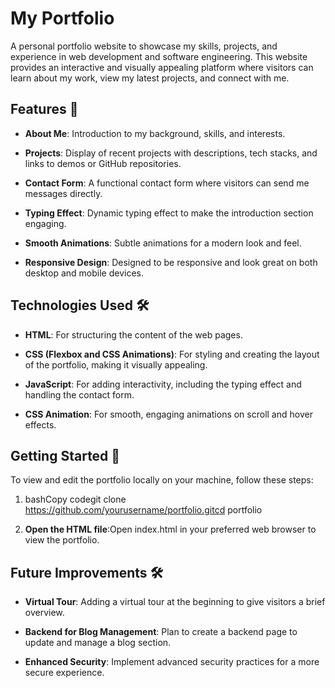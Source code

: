 My Portfolio
============

A personal portfolio website to showcase my skills, projects, and experience in web development and software engineering. This website provides an interactive and visually appealing platform where visitors can learn about my work, view my latest projects, and connect with me.

Features 🌟
-----------

*   **About Me**: Introduction to my background, skills, and interests.
    
*   **Projects**: Display of recent projects with descriptions, tech stacks, and links to demos or GitHub repositories.
    
*   **Contact Form**: A functional contact form where visitors can send me messages directly.
    
*   **Typing Effect**: Dynamic typing effect to make the introduction section engaging.
    
*   **Smooth Animations**: Subtle animations for a modern look and feel.
    
*   **Responsive Design**: Designed to be responsive and look great on both desktop and mobile devices.
    

Technologies Used 🛠️
---------------------

*   **HTML**: For structuring the content of the web pages.
    
*   **CSS (Flexbox and CSS Animations)**: For styling and creating the layout of the portfolio, making it visually appealing.
    
*   **JavaScript**: For adding interactivity, including the typing effect and handling the contact form.
    
*   **CSS Animation**: For smooth, engaging animations on scroll and hover effects.
    

Getting Started 🚀
------------------

To view and edit the portfolio locally on your machine, follow these steps:

1.  bashCopy codegit clone https://github.com/yourusername/portfolio.gitcd portfolio
    
2.  **Open the HTML file**:Open index.html in your preferred web browser to view the portfolio.
    


Future Improvements 🛠️
-----------------------

*   **Virtual Tour**: Adding a virtual tour at the beginning to give visitors a brief overview.
    
*   **Backend for Blog Management**: Plan to create a backend page to update and manage a blog section.
    
*   **Enhanced Security**: Implement advanced security practices for a more secure experience.
    
